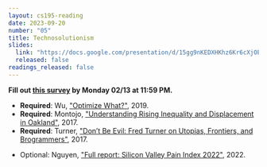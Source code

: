 ```yaml
---
layout: cs195-reading
date: 2023-09-20
number: "05"
title: Technosolutionism
slides:
  link: "https://docs.google.com/presentation/d/15gg9nKEDXHKhz6Kr6cXjOEFrzBh1OWdvEY2wKHZFY2w/edit?usp=sharing"
  released: false
readings_released: false
---
```


**Fill out [this survey][l05_form] by Monday 02/13 at 11:59 PM.**

* **Required**: Wu, ["Optimize What?"](https://communemag.com/optimize-what/), 2019.
* **Required**: Montojo, ["Understanding Rising Inequality and Displacement in Oakland"](https://www.kcet.org/shows/city-rising/understanding-rising-inequality-and-displacement-in-oakland), 2017.
* **Required**: Turner, ["Don’t Be Evil: Fred Turner on Utopias, Frontiers, and Brogrammers"](https://logicmag.io/justice/fred-turner-dont-be-evil/), 2017.
<!--* Optional: Sourour, Bill, ["The code I'm stil ashamed of"](https://www.freecodecamp.org/news/the-code-im-still-ashamed-of-e4c021dff55e/), 2016. (trigger warning: suicide)-->
* Optional: Nguyen, ["Full report: Silicon Valley Pain Index 2022"](https://sanjosespotlight.com/full-report-silicon-valley-pain-index-2022/), 2022.
<!--https://www.mercurynews.com/2018/02/15/income-inequality-in-the-bay-area-is-among-nations-highest/amp/-->

[l05_form]: https://docs.google.com/forms/d/e/1FAIpQLScjLyRQUdTFUzWLDRKdPHH2DsQ6ZhEFTLJESs3tjLvDh9316g/viewform
